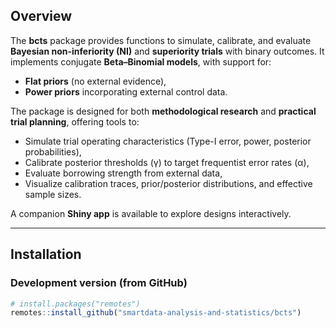 ## Overview

The **bcts** package provides functions to simulate, calibrate, and evaluate
**Bayesian non-inferiority (NI)** and **superiority trials** with binary outcomes.
It implements conjugate **Beta–Binomial models**, with support for:

- **Flat priors** (no external evidence),
- **Power priors** incorporating external control data.

The package is designed for both **methodological research** and **practical trial planning**,
offering tools to:

- Simulate trial operating characteristics (Type-I error, power, posterior probabilities),
- Calibrate posterior thresholds (γ) to target frequentist error rates (α),
- Evaluate borrowing strength from external data,
- Visualize calibration traces, prior/posterior distributions, and effective sample sizes.

A companion **Shiny app** is available to explore designs interactively.

---

## Installation

### Development version (from GitHub)

```r
# install.packages("remotes")
remotes::install_github("smartdata-analysis-and-statistics/bcts")
